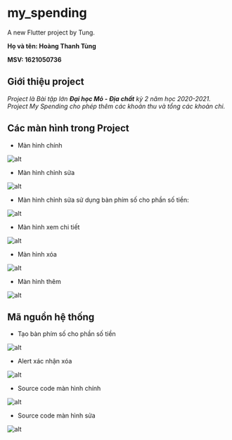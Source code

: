 # my_spending

A new Flutter project by Tung.

**Họ và tên: Hoàng Thanh Tùng**

**MSV: 1621050736**

## Giới thiệu project

*Project là Bài tập lớn ***Đại học Mỏ - Địa chất*** kỳ 2 năm học 2020-2021. Project My Spending cho phép thêm các khoản thu và tổng các khoản chi.*

## Các màn hình trong Project

* Màn hình chính

![alt](~/image/mhchinh.jpg)

* Màn hình chỉnh sửa

![alt](~/image/chinhsua.jpg)

* Màn hình chỉnh sửa sử dụng bàn phím số cho phần số tiền:

![alt](~/image/mhsuact.jpg)

* Màn hình xem chi tiết

![alt](~/image/mhxemct.jpg)

* Màn hình xóa

![alt](~/image/mhxoa.jpg)

* Màn hình thêm

![alt](~/image/mhthem.jpg)

## Mã nguồn hệ thống

* Tạo bàn phím số cho phần số tiền

![alt](~/image/ptmhxoa.png)

* Alert xác nhận xóa

![alt](~/image/ptmhxoa.png)

* Source code màn hình chính

![alt](~/image/ptmhchinh.png)

* Source code màn hình sửa

![alt](~/image/ptmhsua.png)

